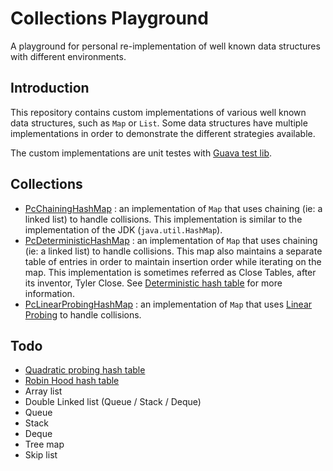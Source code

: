 # Collections Playground
A playground for personal re-implementation of well known data structures with different environments.

## Introduction
This repository contains custom implementations of various well known data structures,
such as `Map` or `List`.
Some data structures have multiple implementations in order to demonstrate
the different strategies available.

The custom implementations are unit testes with [Guava test lib](https://github.com/google/guava).

## Collections

- [PcChainingHashMap](src/main/java/com/petitcl/collections/PcChainingHashMap.java) :
  an implementation of `Map` that uses chaining (ie: a linked list) to handle collisions.
  This implementation is similar to the implementation of the JDK (`java.util.HashMap`).
- [PcDeterministicHashMap](src/main/java/com/petitcl/collections/PcDeterministicHashMap.java) :
  an implementation of `Map` that uses chaining (ie: a linked list) to handle collisions. 
  This map also maintains a separate table of entries in order to maintain insertion order
  while iterating on the map.
  This implementation is sometimes referred as Close Tables, after its inventor, Tyler Close.
  See [Deterministic hash table](https://wiki.mozilla.org/User:Jorend/Deterministic_hash_tables)
  for more information.  
- [PcLinearProbingHashMap](src/main/java/com/petitcl/collections/PcLinearProbingHashMap.java) :
  an implementation of `Map` that uses [Linear Probing](https://en.wikipedia.org/wiki/Linear_probing)
  to handle collisions.

## Todo
- [Quadratic probing hash table](https://en.wikipedia.org/wiki/Quadratic_probing)
- [Robin Hood hash table](https://en.wikipedia.org/wiki/Hash_table#Robin_Hood_hashing)
- Array list
- Double Linked list (Queue / Stack / Deque)
- Queue
- Stack
- Deque
- Tree map
- Skip list
